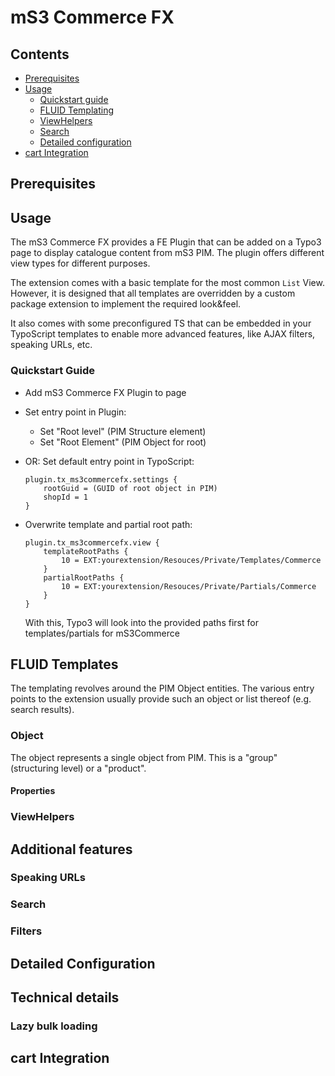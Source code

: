 # mS3 Commerce FX

## Contents
- [Prerequisites](#prerequisites)
- [Usage](#usage)
  - [Quickstart guide](#quickstart-guide)
  - [FLUID Templating](#fluid-templates)
  - [ViewHelpers](#viewhelpers)
  - [Search](#search)
  - [Detailed configuration](#detailed-configuration)
- [cart Integration](#cart-integration)

## Prerequisites

## Usage
The mS3 Commerce FX provides a FE Plugin that can be added on a Typo3 page to
display catalogue content from mS3 PIM. The plugin offers different view types for
different purposes.

The extension comes with a basic template for the most common `List` View. However,
it is designed that all templates are overridden by a custom package extension to
implement the required look&feel.

It also comes with some preconfigured TS that can be embedded in your TypoScript templates
to enable more advanced features, like AJAX filters, speaking URLs, etc.

### Quickstart Guide
- Add mS3 Commerce FX Plugin to page
  

- Set entry point in Plugin:
  - Set "Root level" (PIM Structure element)
  - Set "Root Element" (PIM Object for root)
    

- OR: Set default entry point in TypoScript:

      plugin.tx_ms3commercefx.settings {
          rootGuid = (GUID of root object in PIM)
          shopId = 1
      }

- Overwrite template and partial root path:

      plugin.tx_ms3commercefx.view {
          templateRootPaths {
              10 = EXT:yourextension/Resouces/Private/Templates/Commerce
          }
          partialRootPaths {
              10 = EXT:yourextension/Resouces/Private/Partials/Commerce
          }
      }
  With this, Typo3 will look into the provided paths first for templates/partials
  for mS3Commerce


## FLUID Templates
The templating revolves around the PIM Object entities. The various entry points
to the extension usually provide such an object or list thereof (e.g. search results).

### Object
The object represents a single object from PIM. This is a "group" (structuring level) or
a "product".

#### Properties


### ViewHelpers

## Additional features
### Speaking URLs
### Search
### Filters

## Detailed Configuration

## Technical details
### Lazy bulk loading

## cart Integration
